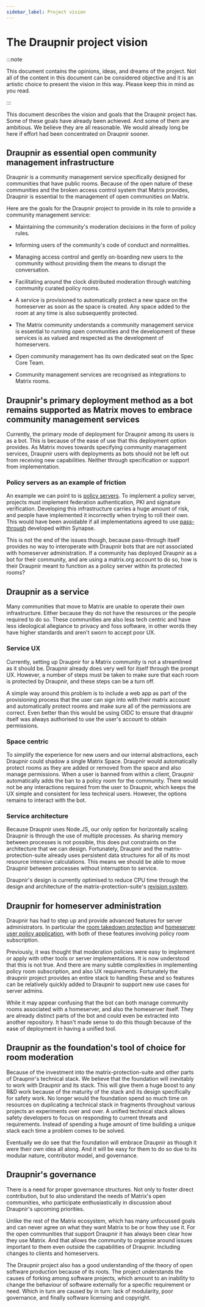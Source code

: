 ```yaml
---
sidebar_label: Project vision
---
```


<!--
SPDX-FileCopyrightText: 2025 Gnuxie <Gnuxie@protonmail.com>

SPDX-License-Identifier: CC-BY-SA-4.0
-->

# The Draupnir project vision

:::note

This document contains the opinions, ideas, and dreams of the project. Not all
of the content in this document can be considered objective and it is an
artistic choice to present the vision in this way. Please keep this in mind as
you read.

:::

This document describes the vision and goals that the Draupnir project has. Some
of these goals have already been achieved. And some of them are ambitious. We
believe they are all reasonable. We would already long be here if effort had
been concentrated on Draupnir sooner.

## Draupnir as essential open community management infrastructure

Draupnir is a community management service specifically designed for communities
that have public rooms. Because of the open nature of these communities and the
broken access control system that Matrix provides, Draupnir is essential to the
management of open communities on Matrix.

Here are the goals for the Draupnir project to provide in its role to provide a
community management service:

- Maintaining the community's moderation decisions in the form of policy rules.

- Informing users of the community's code of conduct and normalities.

- Managing access control and gently on-boarding new users to the community
  without providing them the means to disrupt the conversation.

- Facilitating around the clock distributed moderation through watching
  community curated policy rooms.

- A service is provisioned to automatically protect a new space on the
  homeserver as soon as the space is created. Any space added to the room at any
  time is also subsequently protected.

- The Matrix community understands a community management service is essential
  to running open communities and the development of these services is as valued
  and respected as the development of homeservers.

- Open community management has its own dedicated seat on the Spec Core Team.

- Community management services are recognised as integrations to Matrix rooms.

## Draupnir's primary deployment method as a bot remains supported as Matrix moves to embrace community management services

Currently, the primary mode of deployment for Draupnir among its users is as a
bot. This is because of the ease of use that this deployment option provides. As
Matrix moves towards specifying community management services, Draupnir users
with deployments as bots should not be left out from receiving new capabilities.
Neither through specification or support from implementation.

### Policy servers as an example of friction

An example we can point to is
[policy servers](https://matrix.org/blog/2025/04/introducing-policy-servers/).
To implement a policy server, projects must implement federation authentication,
PKI and signature verification. Developing this infrastructure carries a huge
amount of risk, and people have implemented it incorrectly when trying to roll
their own. This would have been avoidable if all implementations agreed to use
[pass-through](https://github.com/element-hq/synapse/issues/18597) developed
within Synapse.

This is not the end of the issues though, because pass-through itself provides
no way to interoperate with Draupnir bots that are not associated with
homeserver administration. If a community has deployed Draupnir as a bot for
their community, and are using a matrix.org account to do so, how is their
Draupnir meant to function as a policy server within its protected rooms?

## Draupnir as a service

Many communities that move to Matrix are unable to operate their own
infrastructure. Either because they do not have the resources or the people
required to do so. These communities are also less tech centric and have less
ideological allegiance to privacy and foss software, in other words they have
higher standards and aren't sworn to accept poor UX.

### Service UX

Currently, setting up Draupnir for a Matrix community is not a streamlined as it
should be. Draupnir already does very well for itself through the prompt UX.
However, a number of steps must be taken to make sure that each room is
protected by Draupnir, and these steps can be a turn off.

A simple way around this problem is to include a web app as part of the
provisioning process that the user can sign into with their matrix account and
automatically protect rooms and make sure all of the permissions are correct.
Even better than this would be using OIDC to ensure that draupnir itself was
always authorised to use the user's account to obtain permissions.

### Space centric

To simplify the experience for new users and our internal abstractions, each
Draupnir could shadow a single Matrix Space. Draupnir would automatically
protect rooms as they are added or removed from the space and also manage
permissions. When a user is banned from within a client, Draupnir automatically
adds the ban to a policy room for the community. There would not be any
interactions required from the user to Draupnir, which keeps the UX simple and
consistent for less technical users. However, the options remains to interact
with the bot.

### Service architecture

Because Draupnir uses Node.JS, our only option for horizontally scaling Draupnir
is through the use of multiple processes. As sharing memory between processes is
not possible, this does put constraints on the architecture that we can design.
Fortunately, Draupnir and the matrix-protection-suite already uses persistent
data structures for all of its most resource intensive calculations. This means
we should be able to move Draupnir between processes without interruption to
service.

Draupnir's design is currently optimised to reduce CPU time through the design
and architecture of the matrix-protection-suite's
[revision system](../matrix-protection-suite/concepts/revisions).

## Draupnir for homeserver administration

Draupnir has had to step up and provide advanced features for server
administrators. In particular the
[room takedown protection](https://the-draupnir-project.github.io/draupnir-documentation/bot/homeserver-administration#room-takedown-protection)
and
[homeserver user policy application](https://the-draupnir-project.github.io/draupnir-documentation/bot/homeserver-administration#homeserver-user-policy-protection),
with both of these features involving policy room subscription.

Previously, it was thought that moderation policies were easy to implement or
apply with other tools or server implementations. It is now understood that this
is not true. And there are many subtle complexities in implementing policy room
subscription, and also UX requirements. Fortunately the draupnir project
provides an entire stack to handling these and so features can be relatively
quickly added to Draupnir to support new use cases for server admins.

While it may appear confusing that the bot can both manage community rooms
associated with a homeserver, and also the homeserver itself. They are already
distinct parts of the bot and could even be extracted into another repository.
It hasn't made sense to do this though because of the ease of deployment in
having a unified tool.

## Draupnir as the foundation's tool of choice for room moderation

Because of the investment into the matrix-protection-suite and other parts of
Draupnir's technical stack. We believe that the foundation will inevitably to
work with Draupnir and its stack. This will give them a huge boost to any R&D
work because of the maturity of the stack and its design specifically for safety
work. No longer would the foundation spend so much time on resources on
duplicating a technical stack in fragments throughout various projects an
experiments over and over. A unified technical stack allows safety developers to
focus on responding to current threats and requirements. Instead of spending a
huge amount of time building a unique stack each time a problem comes to be
solved.

Eventually we do see that the foundation will embrace Draupnir as though it were
their own idea all along. And it will be easy for them to do so due to its
modular nature, contributor model, and governance.

## Draupnir's governance

There is a need for proper governance structures. Not only to foster direct
contribution, but to also understand the needs of Matrix's open communities, who
participate enthusiastically in discussion about Draupnir's upcoming priorities.

Unlike the rest of the Matrix ecosystem, which has many unfocussed goals and can
never agree on what they want Matrix to be or how they use it. For the open
communities that support Draupnir it has always been clear how they use Matrix.
And that allows the community to organise around issues important to them even
outside the capabilities of Draupnir. Including changes to clients and
homeservers.

The Draupnir project also has a good understanding of the theory of open
software production because of its roots. The project understands the causes of
forking among software projects, which amount to an inability to change the
behaviour of software externally for a specific requirement or need. Which in
turn are caused by in turn: lack of modularity, poor governance, and finally
software licensing and copyright.

